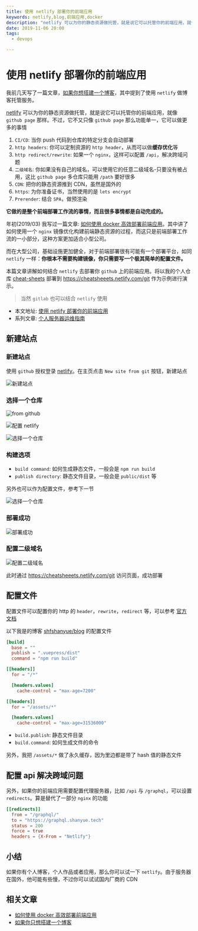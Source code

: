 ```yaml
---
title: 使用 netlify 部署你的前端应用
keywords: netlify,blog,前端应用,docker
description: "netlify 可以为你的静态资源做托管，就是说它可以托管你的前端应用，就像 github page 那样。不过，它不又只像 github page 那么功能单一。"
date: 2019-11-06 20:00
tags:
  - devops

---
```


# 使用 netlify 部署你的前端应用

我前几天写了一篇文章，[如果你想搭建一个博客](https://shanyue.tech/op/if-you-want-a-blog)，其中提到了使用 `netlify` 做博客托管服务。

[netlify](https://www.netlify.com/) 可以为你的静态资源做托管，就是说它可以托管你的前端应用，就像 `github page` 那样。不过，它不又只像 `github page` 那么功能单一，它可以做更多的事情

1. `CI/CD`: 当你 push 代码到仓库的特定分支会自动部署
1. `http headers`: 你可以定制资源的 `http header`，从而可以做**缓存优化**等
1. `http redirect/rewrite`: 如果一个 `nginx`，这样可以配置 `/api`，解决跨域问题
1. `二级域名`: 你如果没有自己的域名，可以使用它的任意二级域名-只要没有被占用，这比 `github page` 多仓库只能用 `/path` 要好很多
1. `CDN`: 把你的静态资源推到 CDN，虽然是国外的
1. `https`: 为你准备证书，当然使用的是 `lets encrypt`
1. `Prerender`: 结合 `SPA`，做预渲染

**它做的是整个前端部署工作流的事情，而且很多事情都是自动完成的。**

年初(2019/03) 我写过一篇文章: [如何使用 docker 高效部署前端应用](https://shanyue.tech/op/deploy-fe-with-docker)。其中讲了如何使用一个 `nginx` 镜像优化构建前端静态资源的过程，而这只是前端部署工作流的一小部分，这种方案更加适合小型公司。

而在大型公司，基础设施更加健全，对于前端部署很有可能有一个部署平台，如同 `netlify` 一样：**你根本不需要构建镜像，你只需要写一个极其简单的配置文件。**

本篇文章讲解如何结合 `netlify` 去部署你 `github` 上的前端应用。将以我的个人仓库 [cheat-sheets](https://github.com/shfshanyue/cheat-sheets) 部署到 <https://cheatsheeets.netlify.com/git> 作为示例进行演示。

> 当然 `gitlab` 也可以结合 `netlify` 使用

+ 本文地址: [使用 netlify 部署你的前端应用](https://shanue.tech/op/deploy-fe-with-netlify)
+ 系列文章: [个人服务器运维指南](https://shanyue.tech/op)

## 新建站点

### 新建站点

使用 `github` 授权登录 [netlify](https://www.netlify.com/)。在主页点击 `New site from git` 按钮，新建站点

![新建站点](./assets/netlify-new-site.jpg)

### 选择一个仓库

![from github](./assets/netlify-2.jpg)

![配置 netlify](./assets/netlify-step2.jpg)

![选择一个仓库](./assets/netlify-repo-access.jpg)

### 构建选项

+ `build command`: 如何生成静态文件，一般会是 `npm run build`
+ `publish directory`: 静态文件目录，一般会是 `public/dist` 等

另外也可以作为配置文件，参考下一节

![选择一个仓库](./assets/netlify-build-options.jpg)

### 部署成功

![部署成功](./assets/netlify-ok.png)

### 配置二级域名

![配置二级域名](./assets/netlify-custom-domain.jpg)

此时通过 <https://cheatsheeets.netlify.com/git> 访问页面，成功部署

## 配置文件

配置文件可以配置你的 http 的 `header`，`rewrite`，`redirect` 等，可以参考 [官方文档](https://docs.netlify.com/configure-builds/file-based-configuration/#headers)

以下我是的博客 [shfshanyue/blog](https://github.com/shfshanyue/blog) 的配置文件

``` toml
[build]
  base = ""
  publish = ".vuepress/dist"
  command = "npm run build"

[[headers]]
  for = "/*"

  [headers.values]
    cache-control = "max-age=7200"

[[headers]]
  for = "/assets/*"

  [headers.values]
    cache-control = "max-age=31536000"
```

+ `build.publish`: 静态文件目录
+ `build.command`: 如何生成文件的命令

另外，我把 `/assets/*` 做了永久缓存，因为里边都是带了 hash 值的静态文件

## 配置 api 解决跨域问题

另外，如果你的前端应用需要配置代理服务器，比如 `/api` 与 `/graphql`，可以设置 `redirects`。算是替代了一部分 `nginx` 的功能

``` toml
[[redirects]]
  from = "/graphql/"
  to = "https://graphql.shanyue.tech"
  status = 200
  force = true
  headers = {X-From = "Netlify"}
```

## 小结

如果你有个人博客，个人作品或者应用，那么你可以试一下 `netlify`。由于服务器在国外，他可能有些慢，不过你可以试试国内厂商的 CDN

## 相关文章

+ [如何使用 docker 高效部署前端应用](https://shanyue.tech/op/deploy-fe-with-docker)
+ [如果你只想搭建一个博客](https://shanyue.tech/op/if-you-want-a-blog)
